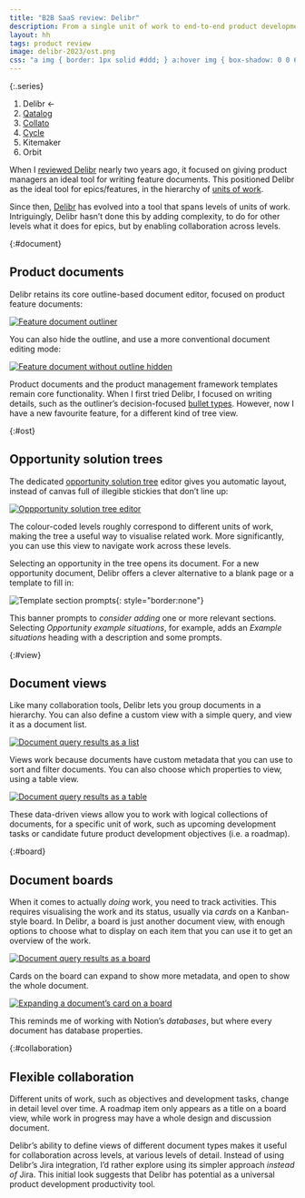 ```yaml
---
title: "B2B SaaS review: Delibr"
description: From a single unit of work to end-to-end product development
layout: hh
tags: product review
image: delibr-2023/ost.png
css: "a img { border: 1px solid #ddd; } a:hover img { box-shadow: 0 0 6px 2px #428bca; }"
---
```


{:.series}
1. Delibr ←
2. [Qatalog](qatalog-review)
3. [Collato](collato-review)
3. [Cycle](cycle-review)
4. Kitemaker
5. Orbit

When I [reviewed Delibr](delibr-review) nearly two years ago, it focused on giving product managers an ideal tool for writing feature documents.
This positioned Delibr as the ideal tool for epics/features, in the hierarchy of [units of work](units-of-work).

Since then, [Delibr](https://www.delibr.com/) 
has evolved into a tool that spans levels of units of work.
Intriguingly, Delibr hasn’t done this by adding complexity, to do for other levels what it does for epics,
but by enabling collaboration across levels.

{:#document}
## Product documents

Delibr retains its core outline-based document editor, focused on product feature documents:

[![Feature document outliner](delibr-2023/document-outline.webp)](delibr-2023/document-outline.webp)

You can also hide the outline, and use a more conventional document editing mode:

[![Feature document without outline hidden](delibr-2023/document-left.webp)](delibr-2023/document-left.webp)

Product documents and the product management framework templates remain core functionality.
When I first tried Delibr, I focused on writing details, such as the outliner’s decision-focused
[bullet types](delibr-review#bullet-types).
However, now I have a new favourite feature, for a different kind of tree view.

{:#ost}
## Opportunity solution trees

The dedicated
[opportunity solution tree](https://www.producttalk.org/opportunity-solution-tree/)
editor gives you automatic layout, instead of canvas full of illegible stickies that don’t line up:

[![Oppportunity solution tree editor](delibr-2023/ost.webp)](delibr-2023/ost.webp)

The colour-coded levels roughly correspond to different units of work, 
making the tree a useful way to visualise related work.
More significantly, you can use this view to navigate work across these levels.

Selecting an opportunity in the tree opens its document.
For a new opportunity document, Delibr offers a clever alternative to a blank page or a template to fill in:

![Template section prompts](delibr-2023/opportunity-prompts.webp){: style="border:none"}

This banner prompts to _consider adding_ one or more relevant sections.
Selecting _Opportunity example situations_, for example, adds an _Example situations_ heading with a description and some prompts.

{:#view}
## Document views

Like many collaboration tools, Delibr lets you group documents in a hierarchy.
You can also define a custom view with a simple query, and view it as a document list.

[![Document query results as a list](delibr-2023/query-list.webp)](delibr-2023/query-list.webp)

Views work because documents have custom metadata that you can use to sort and filter documents.
You can also choose which properties to view, using a table view.

[![Document query results as a table](delibr-2023/query-table.webp)](delibr-2023/query-table.webp)

These data-driven views allow you to work with logical collections of documents, for a specific unit of work, such as upcoming development tasks or candidate future product development objectives (i.e. a roadmap).

{:#board}
## Document boards

When it comes to actually _doing_ work, you need to track activities.
This requires visualising the work and its status, usually via _cards_ on a Kanban-style board.
In Delibr, a board is just another document view, with enough options to choose what to display on each item that you can use it to get an overview of the work.

[![Document query results as a board](delibr-2023/query-board.webp)](delibr-2023/query-board.webp)

Cards on the board can expand to show more metadata, and open to show the whole document.

[![Expanding a document’s card on a board](delibr-2023/query-board-expanded.webp)](delibr-2023/query-board-expanded.webp)

This reminds me of working with Notion’s _databases_, but where every document has database properties.

{:#collaboration}
## Flexible collaboration

Different units of work, such as objectives and development tasks, change in detail level over time.
A roadmap item only appears as a title on a board view, while work in progress may have a whole design and discussion document.

Delibr’s ability to define views of different document types makes it useful for collaboration across levels, at various levels of detail.
Instead of using Delibr’s Jira integration, I’d rather explore using its simpler approach _instead of_ Jira.
This initial look suggests that Delibr has potential as a
universal product development productivity tool.
<!-- [universal product development productivity tool](universal-tools). -->
